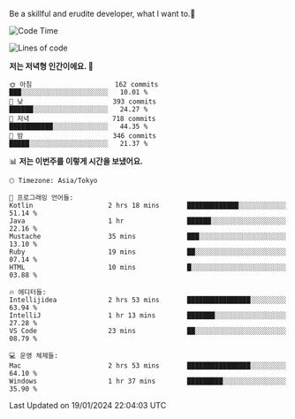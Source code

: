 Be a skillful and erudite developer, what I want to.👶

<!--START_SECTION:waka-->
![Code Time](http://img.shields.io/badge/Code%20Time-419%20hrs%2043%20mins-blue)

![Lines of code](https://img.shields.io/badge/%EC%A0%80%EB%8A%94%20%EC%97%AC%ED%83%9C%EA%B9%8C%EC%A7%80%20-756.1%20thousand%20%EC%A4%84%EC%9D%98%20%EC%BD%94%EB%93%9C%EB%A5%BC%20%EC%9E%91%EC%84%B1%ED%96%88%EC%96%B4%EC%9A%94.-blue)

**저는 저녁형 인간이에요. 🦉** 

```text
🌞 아침                     162 commits         ███░░░░░░░░░░░░░░░░░░░░░░   10.01 % 
🌆 낮　                     393 commits         ██████░░░░░░░░░░░░░░░░░░░   24.27 % 
🌃 저녁                     718 commits         ███████████░░░░░░░░░░░░░░   44.35 % 
🌙 밤　                     346 commits         █████░░░░░░░░░░░░░░░░░░░░   21.37 % 
```


📊 **저는 이번주를 이렇게 시간을 보냈어요.** 

```text
🕑︎ Timezone: Asia/Tokyo

💬 프로그래밍 언어들: 
Kotlin                   2 hrs 18 mins       █████████████░░░░░░░░░░░░   51.14 % 
Java                     1 hr                ██████░░░░░░░░░░░░░░░░░░░   22.16 % 
Mustache                 35 mins             ███░░░░░░░░░░░░░░░░░░░░░░   13.10 % 
Ruby                     19 mins             ██░░░░░░░░░░░░░░░░░░░░░░░   07.14 % 
HTML                     10 mins             █░░░░░░░░░░░░░░░░░░░░░░░░   03.88 % 

🔥 에디터들: 
Intellijidea             2 hrs 53 mins       ████████████████░░░░░░░░░   63.94 % 
IntelliJ                 1 hr 13 mins        ███████░░░░░░░░░░░░░░░░░░   27.28 % 
VS Code                  23 mins             ██░░░░░░░░░░░░░░░░░░░░░░░   08.79 % 

💻 운영 체제들: 
Mac                      2 hrs 53 mins       ████████████████░░░░░░░░░   64.10 % 
Windows                  1 hr 37 mins        █████████░░░░░░░░░░░░░░░░   35.90 % 
```


 Last Updated on 19/01/2024 22:04:03 UTC
<!--END_SECTION:waka-->
